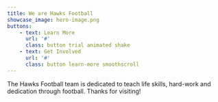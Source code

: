 ```yaml
---
title: We are Hawks Football
showcase_image: hero-image.png
buttons:
    - text: Learn More
      url: '#'
      class: button trial animated shake
    - text: Get Involved
      url: '#'
      class: button learn-more smoothscroll
---
```


The Hawks Football team is dedicated to teach life skills, hard-work and dedication through football. Thanks for visiting!
